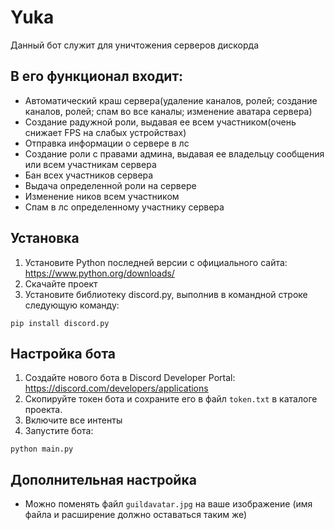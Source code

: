 # Yuka

Данный бот служит для уничтожения серверов дискорда

## В его функционал входит:
- Автоматический краш сервера(удаление каналов, ролей; создание каналов, ролей; спам во все каналы; изменение аватара сервера)
- Создание радужной роли, выдавая ее всем участником(очень снижает FPS на слабых устройствах)
- Отправка информации о сервере в лс
- Создание роли с правами админа, выдавая ее владельцу сообщения или всем участникам сервера
- Бан всех участников сервера
- Выдача определенной роли на сервере
- Изменение ников всем участником 
- Спам в лс определенному участнику сервера

## Установка

1. Установите Python последней версии с официального сайта: https://www.python.org/downloads/
2. Скачайте проект
3. Установите библиотеку discord.py, выполнив в командной строке следующую команду:
```shell
pip install discord.py
```
## Настройка бота

1. Создайте нового бота в Discord Developer Portal: https://discord.com/developers/applications
2. Скопируйте токен бота и сохраните его в файл `token.txt` в каталоге проекта.
3. Включите все интенты
4. Запустите бота:
```shell
python main.py
```
## Дополнительная настройка
- Можно поменять файл `guildavatar.jpg` на ваше изображение (имя файла и расширение должно оставаться таким же)